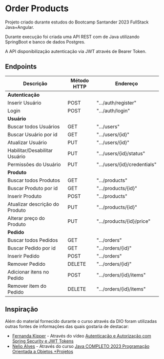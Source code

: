 # Order Products

Projeto criado durante estudos do Bootcamp Santander 2023 FullStack Java+Angular.

Durante execução foi criada uma API REST com de Java utilizando SpringBoot e banco de dados Postgres.

A API disponibilização autenticação via JWT através de Bearer Token.

## Endpoints

| Descrição                      | Método HTTP | Endereço                     |
|--------------------------------|-------------|------------------------------|
| **Autenticação**               |
| Inserir Usuário                | POST        | ".../auth/register"          |
| Login                          | POST        | ".../auth/login"             |
| **Usuário**                    |
| Buscar todos Usuários          | GET         | ".../users"                  |
| Buscar Usuário por id          | GET         | ".../users/{id}"             |
| Atualizar Usuário              | PUT         | ".../users/{id}"             |
| Habilitar/Desabilitar Usuário  | PUT         | ".../users/{id}/status"      |
| Permissões do Usuário          | PUT         | ".../users/{id}/credentials" |
| **Produto**                    | 
| Buscar todos Produtos          | GET         | ".../products"               |
| Buscar Produto por id          | GET         | ".../products/{id}"          |
| Inserir Produto                | POST        | ".../products"               |
| Atualizar descrição do Produto | PUT         | ".../products/{id}"          |
| Alterar preço do Produto       | PUT         | ".../products/{id}/price"    |
| **Pedido**                     | 
| Buscar todos Pedidos           | GET         | ".../orders"                 |
| Buscar Pedido por id           | GET         | ".../orders/{id}"            |
| Inserir Pedido                 | POST        | ".../orders"                 |
| Remover Pedido                 | DELETE      | ".../orders/{id}"            |
| Adicionar itens no Pedido      | POST        | ".../orders/{id}/items"      |
| Remover item do Pedido         | DELETE      | ".../orders/{id}/items"      |

## Inspiração

Além do material fornecido durante o curso através da DIO foram utilizadas outras fontes de informações das quais gostaria de destacar:

* [Fernanda Kipper](https://github.com/Fernanda-Kipper) - Através do vídeo [Autenticação e Autorização com Spring Security e JWT Tokens](https://www.youtube.com/watch?v=5w-YCcOjPD0&t=2216s) 
* [Nelio Alves](https://github.com/acenelio) - Através do curso  [Java COMPLETO 2023 Programação Orientada a Objetos +Projetos](https://www.udemy.com/course/java-curso-completo/) 